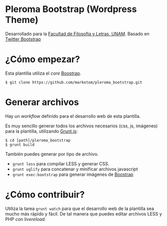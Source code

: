# Pleroma Bootstrap (Wordpress Theme)
Desarrollado para la [Facultad de Filosofía y Letras, UNAM](http://www.filos.unam.mx). Basado en [Twitter Bootstrap](https://twitter.github.com/bootstrap)

# ¿Cómo empezar?

Esta plantilla utiliza el *core* [Boostrap](https://twitter.github.com/bootstrap).

    $ git clone https://github.com/markotom/pleroma_bootstrap.git

# Generar archivos

Hay un *workflow* definido para el desarrollo web de esta plantilla.

Es muy sencillo generar todos los archivos necesarios (css, js, imágenes) para la plantilla,  utilizando [Grunt.js](http://gruntjs.com):

    $ cd [path]/pleroma_bootstrap
    $ grunt build

También puedes generar por tipo de archivo.

* `grunt less` para compilar LESS y generar CSS.
* `grunt uglify` para concatenar y minificar archivos javascript
* `grunt exec:bootstrap` para generar imágenes de [Boostrap](https://twitter.github.com/bootstrap)

# ¿Cómo contribuir?

Utiliza la tarea `grunt watch` para que el desarrollo web de la plantilla sea mucho más rápido y fácil. De tal manera que puedes editar archivos LESS y PHP con *livereload*.

